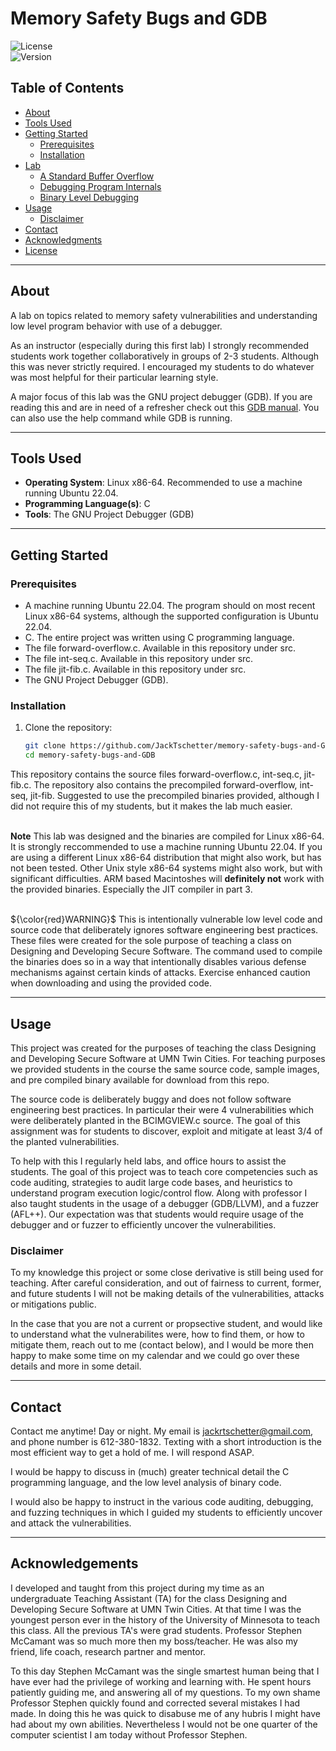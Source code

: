 # Memory Safety Bugs and GDB

![License](https://img.shields.io/badge/license-MIT-blue.svg)  
![Version](https://img.shields.io/badge/version-1.0.0-green.svg)

## Table of Contents

- [About](#about)
- [Tools Used](#tools-used)
- [Getting Started](#getting-started)
  - [Prerequisites](#prerequisites)
  - [Installation](#installation)
- [Lab](#lab)
    - [A Standard Buffer Overflow](#a-standard-buffer-overflow)
    - [Debugging Program Internals](#debugging-program-internals)
    - [Binary Level Debugging](#binary-level-debugging)
- [Usage](#usage)
    - [Disclaimer](#disclaimer)
- [Contact](#contact)
- [Acknowledgments](#acknowledgments)
- [License](#license)

---

## About

A lab on topics related to memory safety vulnerabilities and understanding low level program behavior with use of a debugger.<br>

As an instructor (especially during this first lab) I strongly recommended students work together collaboratively in groups of 2-3 students. Although this was never strictly required. I encouraged my students to do whatever was most helpful for their particular learning style.<br>

A major focus of this lab was the GNU project debugger (GDB). If you are reading this and are in need of a refresher check out this [GDB manual](https://sourceware.org/gdb/current/onlinedocs/gdb.html/index.html). You can also use the help command while GDB is running.

---

## Tools Used

- **Operating System**: Linux x86-64. Recommended to use a machine running Ubuntu 22.04.
- **Programming Language(s)**: C
- **Tools**: The GNU Project Debugger (GDB)
  
---

## Getting Started

### Prerequisites

- A machine running Ubuntu 22.04. The program should on most recent Linux x86-64 systems, although the supported configuration is Ubuntu 22.04.
- C. The entire project was written using C programming language.
- The file forward-overflow.c. Available in this repository under src.
- The file int-seq.c. Available in this repository under src.
- The file jit-fib.c. Available in this repository under src.
- The GNU Project Debugger (GDB).

### Installation

1. Clone the repository:

   ```bash
   git clone https://github.com/JackTschetter/memory-safety-bugs-and-GDB
   cd memory-safety-bugs-and-GDB

This repository contains the source files forward-overflow.c, int-seq.c, jit-fib.c. The repository also contains the precompiled forward-overflow, int-seq, jit-fib. Suggested to use the precompiled binaries provided, although I did not require this of my students, but it makes the lab much easier.<br><br>

**Note** This lab was designed and the binaries are compiled for Linux x86-64. It is strongly reccommended to use a machine running Ubuntu 22.04. If you are using a different Linux x86-64 distribution that might also work, but has not been tested. Other Unix style x86-64 systems might also work, but with significant difficulties. ARM based Macintoshes will **definitely not** work with the provided binaries. Especially the JIT compiler in part 3.<br><br>

${\color{red}WARNING}$ This is intentionally vulnerable low level code and source code that deliberately ignores software engineering best practices. These files were created for the sole purpose of teaching a class on Designing and Developing Secure Software. The command used to compile the binaries does so in a way that intentionally disables various defense mechanisms against certain kinds of attacks. Exercise enhanced caution when downloading and using the provided code.

---

## Usage

This project was created for the purposes of teaching the class Designing and Developing Secure Software at UMN Twin Cities. For teaching purposes we provided students in the course the same source code, sample images, and pre compiled binary available for download from this repo. 

The source code is deliberately buggy and does not follow software engineering best practices. In particular their were 4 vulnerabilities which were deliberately planted in the BCIMGVIEW.c source. The goal of this assignment was for students to discover, exploit and mitigate at least 3/4 of the planted vulnerabilities. 

To help with this I regularly held labs, and office hours to assist the students. The goal of this project was to teach core competencies such as code auditing, strategies to audit large code bases, and heuristics to understand program execution logic/control flow. Along with professor I also taught students in the usage of a debugger (GDB/LLVM), and a fuzzer (AFL++). Our expectation was that students would require usage of the debugger and or fuzzer to efficiently uncover the vulnerabilities.

### Disclaimer

To my knowledge this project or some close derivative is still being used for teaching. After careful consideration, and out of fairness to current, former, and future students I will not be making details of the vulnerabilities, attacks or mitigations public.<br>

In the case that you are not a current or propsective student, and would like to understand what the vulnerabilites were, how to find them, or how to mitigate them, reach out to me (contact below), and I would be more then happy to make some time on my calendar and we could go over these details and more in some detail.

---

## Contact

Contact me anytime! Day or night. My email is jackrtschetter@gmail.com, and phone number is 612-380-1832. Texting with a short introduction is the most efficient way to get a hold of me. I will respond ASAP.<br>

I would be happy to discuss in (much) greater technical detail the C programming language, and the low level analysis of binary code.<br>

I would also be happy to instruct in the various code auditing, debugging, and fuzzing techniques in which I guided my students to efficiently uncover and attack the vulnerabilities.

---

## Acknowledgements

I developed and taught from this project during my time as an undergraduate Teaching Assistant (TA) for the class Designing and Developing Secure Software at UMN Twin Cities. At that time I was the youngest person ever in the history of the University of Minnesota to teach this class. All the previous TA's were grad students. Professor Stephen McCamant was so much more then my boss/teacher. He was also my friend, life coach, research partner and mentor.<br>

To this day Stephen McCamant was the single smartest human being that I have ever had the privilege of working and learning with. He spent hours patiently guiding me, and answering all of my questions. To my own shame Professor Stephen quickly found and corrected several mistakes I had made. In doing this he was quick to disabuse me of any hubris I might have had about my own abilities. Nevertheless I would not be one quarter of the computer scientist I am today without Professor Stephen.
